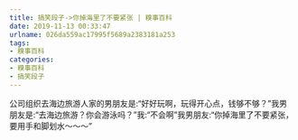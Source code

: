 ```yaml
---
title: 搞笑段子->你掉海里了不要紧张 | 糗事百科
date: 2019-11-13 00:33:47
urlname: 026da559ac17995f5689a2383181a253
tags: 
- 糗事百科
categories:
- 糗事百科
- 搞笑段子
---
```

公司组织去海边旅游人家的男朋友是:“好好玩啊，玩得开心点，钱够不够？”我男朋友是:“去海边旅游？你会游泳吗？”我:“不会啊”我男朋友:“你掉海里了不要紧张，要用手和脚划水～～～”


